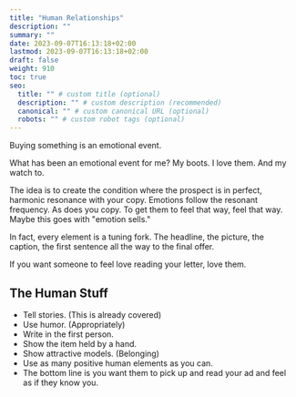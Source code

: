 ```yaml
---
title: "Human Relationships"
description: ""
summary: ""
date: 2023-09-07T16:13:18+02:00
lastmod: 2023-09-07T16:13:18+02:00
draft: false
weight: 910
toc: true
seo:
  title: "" # custom title (optional)
  description: "" # custom description (recommended)
  canonical: "" # custom canonical URL (optional)
  robots: "" # custom robot tags (optional)
---
```


Buying something is an emotional event.

What has been an emotional event for me? My boots. I love them. And my watch to.

The idea is to create the condition where the prospect is in perfect, harmonic resonance with your copy. Emotions follow the resonant frequency. As does you copy. To get them to feel that way, feel that way. Maybe this goes with "emotion sells."

In fact, every element is a tuning fork. The headline, the picture, the caption, the first sentence all the way to the final offer.

If you want someone to feel love reading your letter, love them.

## The Human Stuff

* Tell stories. (This is already covered)
* Use humor. (Appropriately)
* Write in the first person.
* Show the item held by a hand.
* Show attractive models. (Belonging)
* Use as many positive human elements as you can.
* The bottom line is you want them to pick up and read your ad and feel as if they know you.

